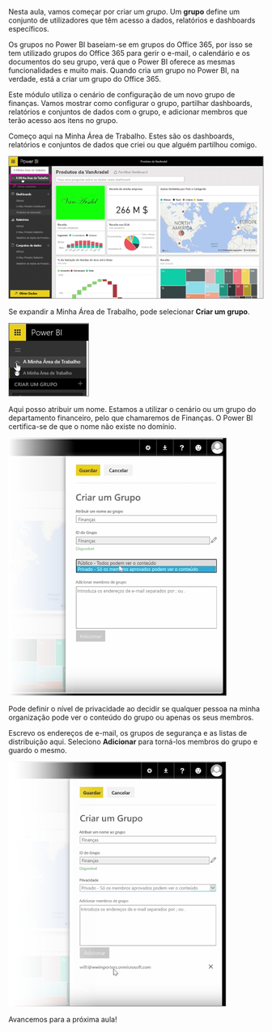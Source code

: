 Nesta aula, vamos começar por criar um *grupo*. Um **grupo** define um conjunto de utilizadores que têm acesso a dados, relatórios e dashboards específicos.

Os grupos no Power BI baseiam-se em grupos do Office 365, por isso se tem utilizado grupos do Office 365 para gerir o e-mail, o calendário e os documentos do seu grupo, verá que o Power BI oferece as mesmas funcionalidades e muito mais. Quando cria um grupo no Power BI, na verdade, está a criar um grupo do Office 365.

Este módulo utiliza o cenário de configuração de um novo grupo de finanças. Vamos mostrar como configurar o grupo, partilhar dashboards, relatórios e conjuntos de dados com o grupo, e adicionar membros que terão acesso aos itens no grupo.

Começo aqui na Minha Área de Trabalho. Estes são os dashboards, relatórios e conjuntos de dados que criei ou que alguém partilhou comigo.

![Partilhar e colaborar no Power BI](./media/6-1-create-groups/pbi_learn06_01myworkspace.png)

Se expandir a Minha Área de Trabalho, pode selecionar **Criar um grupo**.

![Partilhar e colaborar no Power BI](./media/6-1-create-groups/pbi_learn06_01expandmywkspace.png)

Aqui posso atribuir um nome. Estamos a utilizar o cenário ou um grupo do departamento financeiro, pelo que chamaremos de Finanças. O Power BI certifica-se de que o nome não existe no domínio.

![Partilhar e colaborar no Power BI](./media/6-1-create-groups/pbi_learn06_01creategroupdialog.png)

Pode definir o nível de privacidade ao decidir se qualquer pessoa na minha organização pode ver o conteúdo do grupo ou apenas os seus membros.

Escrevo os endereços de e-mail, os grupos de segurança e as listas de distribuição aqui. Seleciono **Adicionar** para torná-los membros do grupo e guardo o mesmo.

![Partilhar e colaborar no Power BI](./media/6-1-create-groups/pbi_learn06_01savegroup.png)

Avancemos para a próxima aula!

